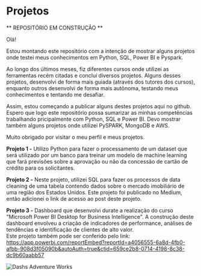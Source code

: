 # Projetos
** REPOSITÓRIO EM CONSTRUÇÃO **

Olá!

Estou montando este repositório com a intenção de mostrar alguns projetos onde testei meus conhecimentos em Python, SQL, Power BI e Pyspark.

Ao longo dos últimos meses, fiz diferentes cursos onde utilizei as ferramentas recém citadas e concluí diversos projetos. Alguns desses projetos, desenvolvi de forma mais guiada (através dos tutores dos cursos), enquanto outros desenvolvi de forma mais autônoma, testando meus conhecimentos e tentando me desafiar.

Assim, estou começando a publicar alguns destes projetos aqui no github. Espero que logo este repositório possa sumarizar as minhas competências trabalhando pricipalmente com Python, SQL e Power BI. Devo mostrar também alguns projetos onde utilizei PySPARK, MongoDB e AWS.

Muito obrigado por visitar o meu perfil e meus projetos.

**Projeto 1 -** Utilizo Python para fazer o processamento de um dataset que será utilizado por um banco para treinar um modelo de machine learning que fará previsões sobre a aprovação ou não da concessão de cartão de crédito para os solicitantes. 

**Projeto 2 -** Neste projeto, utilizei SQL para fazer os processos de data cleaning de uma tabela contendo dados sobre o mercado imobiliário de uma região dos Estados Unidos. Este projeto foi publicado no Medium, então adicionei o link de acesso ao post deste projeto.

**Projeto 3 -** Dashboard que desenvolvi durate a realização do curso "Microsoft Power BI Desktop for Business Intelligence". A construção deste dashboard envolveu a criação de indicadores de performance, análises de tendências e identificação de clientes de alto valor.  
Este projeto também pode ser conferido pelo link: https://app.powerbi.com/reportEmbed?reportId=a4056555-6a8d-4fb0-afbb-908d3f05090b&autoAuth=true&ctid=659ce2b8-0714-4198-8c38-dc9b60aabb57

![Dashs Adventure Works](https://github.com/MBoness/Projetos/assets/126515568/6c2a646a-3638-4097-851c-9957cce1e6d7)


